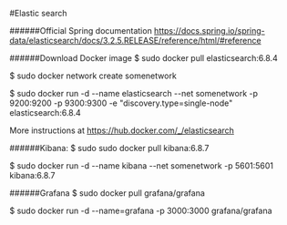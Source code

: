 #Elastic search 

######Official Spring documentation
https://docs.spring.io/spring-data/elasticsearch/docs/3.2.5.RELEASE/reference/html/#reference


######Download Docker image
$ sudo docker pull elasticsearch:6.8.4

$ sudo docker network create somenetwork

$ sudo docker run -d --name elasticsearch --net somenetwork -p 9200:9200 -p 9300:9300 -e "discovery.type=single-node" elasticsearch:6.8.4

More instructions at https://hub.docker.com/_/elasticsearch

######Kibana:
$ sudo sudo docker pull kibana:6.8.7

$ sudo docker run -d --name kibana --net somenetwork -p 5601:5601 kibana:6.8.7

######Grafana
$ sudo docker pull grafana/grafana

$ sudo docker run -d --name=grafana -p 3000:3000 grafana/grafana